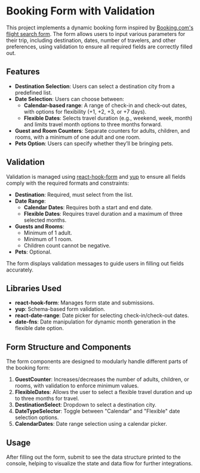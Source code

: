 # Booking Form with Validation

This project implements a dynamic booking form inspired by [Booking.com's flight search form](https://www.booking.com/flights/index.uk.html). The form allows users to input various parameters for their trip, including destination, dates, number of travelers, and other preferences, using validation to ensure all required fields are correctly filled out.

## Features

- **Destination Selection**: Users can select a destination city from a predefined list.
- **Date Selection**: Users can choose between:
    - **Calendar-based range**: A range of check-in and check-out dates, with options for flexibility (+1, +2, +3, or +7 days).
    - **Flexible Dates**: Selects travel duration (e.g., weekend, week, month) and limits travel month options to three months forward.
- **Guest and Room Counters**: Separate counters for adults, children, and rooms, with a minimum of one adult and one room.
- **Pets Option**: Users can specify whether they’ll be bringing pets.

## Validation

Validation is managed using [react-hook-form](https://react-hook-form.com/) and [yup](https://github.com/jquense/yup) to ensure all fields comply with the required formats and constraints:

- **Destination**: Required, must select from the list.
- **Date Range**:
    - **Calendar Dates**: Requires both a start and end date.
    - **Flexible Dates**: Requires travel duration and a maximum of three selected months.
- **Guests and Rooms**:
    - Minimum of 1 adult.
    - Minimum of 1 room.
    - Children count cannot be negative.
- **Pets**: Optional.

The form displays validation messages to guide users in filling out fields accurately.

## Libraries Used

- **react-hook-form**: Manages form state and submissions.
- **yup**: Schema-based form validation.
- **react-date-range**: Date picker for selecting check-in/check-out dates.
- **date-fns**: Date manipulation for dynamic month generation in the flexible date option.

## Form Structure and Components

The form components are designed to modularly handle different parts of the booking form:

1. **GuestCounter**: Increases/decreases the number of adults, children, or rooms, with validation to enforce minimum values.
2. **FlexibleDates**: Allows the user to select a flexible travel duration and up to three months for travel.
3. **DestinationSelect**: Dropdown to select a destination city.
4. **DateTypeSelector**: Toggle between "Calendar" and "Flexible" date selection options.
5. **CalendarDates**: Date range selection using a calendar picker.

## Usage

After filling out the form, submit to see the data structure printed to the console, helping to visualize the state and data flow for further integrations.